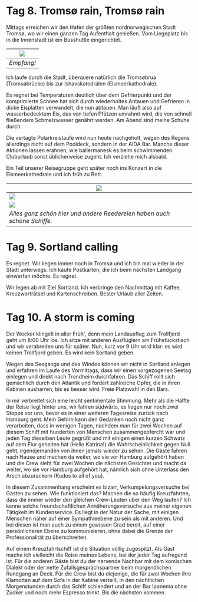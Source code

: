 <!--
.. title: Love Boat - The Real Story. Tromsø
.. slug: norge07
.. date: 2019-03-10 20:32:32 UTC+01:00
.. tags: norwegen,norway,kreuzfahrt,cruise
.. category: unterwegs
.. link: 
.. description: 
.. type: text
.. status: draft
-->

# Tag 8. Tromsø rain, Tromsø rain

Mittags erreichen wir den Hafen der größten nordnorwegischen Stadt Tromsø, wo wir einen ganzen Tag Aufenthalt genießen. Vom Liegeplatz bis in die Innenstadt ist ein Busshuttle eingerichtet.

| ![](../../images/norge2019/23.png) |
| --- |
| *Empfang!* |

Ich laufe durch die Stadt, überquere natürlich die Tromsøbrua (Tromsøbrücke) bis zur Ishavskatedralen (Eismeerkathedrale).

Es regnet bei Temperaturen deutlich über dem Gefrierpunkt und der komprimierte Schnee hat sich durch wiederholtes Antauen und Gefrieren in dicke Eisplatten verwandelt, die nun abtauen. Man läuft also auf wasserbedecktem Eis, das von tiefen Pfützen umrahmt wird, die von schnell fließendem Schmelzwasser genährt werden. Am Abend sind meine Schuhe durch.

Die vertagte Polarkreistaufe wird nun heute nachgeholt, wegen des Regens allerdings nicht auf dem Pooldeck, sondern in der AIDA Bar. Manche dieser Aktionen lassen erahnen, wie ballermanesk es beim schwimmenden Cluburlaub sonst üblicherweise zugeht. Ich verziehe mich alsbald.

Ein Teil unserer Reisegruppe geht später noch ins Konzert in die Eismeerkathedrale und ich früh zu Bett.

| ![](../../images/norge2019/22.png) |
| --- |
| ![](../../images/norge2019/21.png) |
| ![](../../images/norge2019/20.png) |
| *Alles ganz schön hier und andere Reedereien haben auch schöne Schiffe.* |

# Tag 9. Sortland calling

Es regnet. Wir liegen immer noch in Tromsø und ich bin mal wieder in der Stadt unterwegs. Ich kaufe Postkarten, die ich beim nächsten Landgang einwerfen möchte.
Es regnet.

Wir legen ab mit Ziel Sortland. Ich verbringe den Nachmittag mit Kaffee, Kreuzworträtsel und Kartenschreiben. Bester Urlaub aller Zeiten.

# Tag 10. A storm is coming

Der Wecker klingelt in aller Früh', denn mein Landausflug zum Trollfjord geht um 8:00 Uhr los. Ich sitze mit anderen Ausflüglern am Frühstückstisch und wir verabreden uns für später. Nun, kurz vor 9 Uhr wird klar: es wird keinen Trollfjord geben. Es wird kein Sortland geben.

Wegen des Seegangs und des Windes können wir nicht in Sortland anlegen und erfahren im Laufe des Vormittags, dass wir einen vorgezogenen Seetag einlegen und direkt nach Trondheim durchfahren. Das Schiff rollt sich gemächlich durch den Atlantik und fordert zahlreiche Opfer, die in ihren Kabinen ausharren, bis es besser wird. Freie Platzwahl in den Bars.

In mir verbreitet sich eine leicht sentimentale Stimmung. Mehr als die Hälfte der Reise liegt hinter uns, wir fahren südwärts, es liegen nur noch zwei Stopps vor uns, bevor es in einer weiteren Tagesreise zurück nach Hamburg geht. Mein Gehirn kann den Gedanken noch nicht ganz verarbeiten, dass in wenigen Tagen, nachdem man für zwei Wochen auf diesem Schiff mit hunderten von Menschen zusammengepfercht war und jeden Tag dieselben Leute gegrüßt und mit einigen einen kurzen Schwatz auf dem Flur gehalten hat (Hello Katrina!) die Wahrscheinlichkeit gegen Null geht, irgendjemanden von ihnen jemals wieder zu sehen. Die Gäste fahren nach Hause und machen da weiter, wo sie vor Hamburg aufgehört haben und die Crew sieht für zwei Wochen die nächsten Gesichter und macht da weiter, wo sie vor Hamburg aufgehört hat, nämlich sich ohne Unterlass den Arsch abzurackern (Kudos to all of you).

In diesem Zusammenhang erscheint es bizarr, Verkumpelungsversuche bei Gästen zu sehen. Wie funktioniert das? Machen die so häufig Kreuzfahrten, dass die immer wieder den gleichen Crew-Leuten über den Weg laufen? Ich kenne solche freundschaftlichen Annäherungsversuche aus meiner eigenen Tätigkeit im Kundenservice. Es liegt in der Natur der Sache, mit einigen Menschen näher auf einer Sympathieebene zu sein als mit anderen. Und bei diesen ist man auch zu einem gewissen Grad bereit, auf einer persönlicheren Ebene zu kommunizieren, ohne dabei die Grenze der Professionalität zu überschreiten.

Auf einem Kreuzfahrtschiff ist die Situation völlig zugespitzt. Als Gast mache ich vielleicht die Reise meines Lebens, bei der jeder Tag aufregend ist. Für die anderen Gäste bist du der nervende Nachbar mit dem komischen Dialekt oder der nette Zufallsgesprächspartner beim morgendlichen Rundgang an Deck. Für die Crew bist du diejenige, die für zwei Wochen ihre Klamotten auf dem Sofa in der Kabine verteilt, in den nächtlichen Morgenstunden durch das Schiff schlendert und an der Bar Ipanema ohne Zucker und noch mehr Espresso trinkt. Bis die nächsten kommen.

